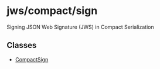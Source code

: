 # jws/compact/sign

Signing JSON Web Signature (JWS) in Compact Serialization

## Classes

- [CompactSign](classes/CompactSign.md)
